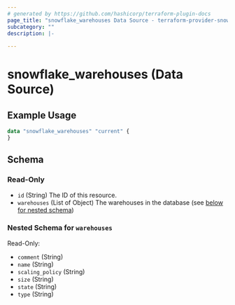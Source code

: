 ```yaml
---
# generated by https://github.com/hashicorp/terraform-plugin-docs
page_title: "snowflake_warehouses Data Source - terraform-provider-snowflake"
subcategory: ""
description: |-
  
---
```


# snowflake_warehouses (Data Source)



## Example Usage

```terraform
data "snowflake_warehouses" "current" {
}
```

<!-- schema generated by tfplugindocs -->
## Schema

### Read-Only

- `id` (String) The ID of this resource.
- `warehouses` (List of Object) The warehouses in the database (see [below for nested schema](#nestedatt--warehouses))

<a id="nestedatt--warehouses"></a>
### Nested Schema for `warehouses`

Read-Only:

- `comment` (String)
- `name` (String)
- `scaling_policy` (String)
- `size` (String)
- `state` (String)
- `type` (String)
